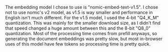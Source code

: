 The embedding model I chose to use is "nomic-embed-text-v1.5". I chose not to use nomic's v2 model, as v1.5 is way smaller and performance in English isn't much different. For the v1.5 model, I used the 4-bit "Q4_K_M" quantization. This was mainly for the smaller download size, as I didn't find that speed changed a huge amount between this and the 8-bit "Q8_0" quantization. Most of the processing time comes from prefill anyways, so generating the document embeddings was pretty slow, but most in-browser uses of this model have few tokens so processing time is pretty quick.